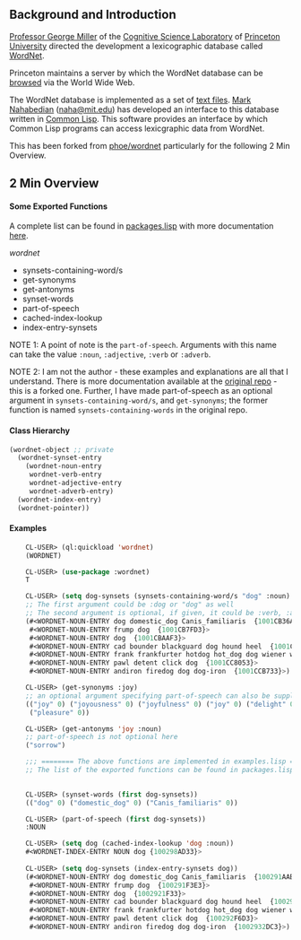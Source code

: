 
## Background and Introduction

[Professor George Miller](http://www.cogsci.princeton.edu/~geo/) of the [Cognitive Science Laboratory](http://www.cogsci.princeton.edu/) of [Princeton University](http://www.princeton.edu/) directed the development a lexicographic database called [WordNet](http://clarity.princeton.edu:80/~wn/).

Princeton maintains a server by which the WordNet database can be [browsed](http://www.cogsci.princeton.edu/~wn/w3wn.html) via the World Wide Web.

The WordNet database is implemented as a set of [text files](data-file-format.text). [Mark Nahabedian](http://www.ai.mit.edu/people/naha/naha.html) (naha@mit.edu) has developed an interface to this database written in [Common Lisp](http://www.cs.cmu.edu:8001/Web/Groups/AI/html/cltl/cltl2.html). This software provides an interface by which Common Lisp programs can access lexicgraphic data from WordNet.

This has been forked from [phoe/wordnet](https://github.com/phoe/wordnet) particularly for the following 2 Min Overview.

## 2 Min Overview

#### Some Exported Functions

A complete list can be found in [packages.lisp](packages.lisp) with more documentation [here](https://github.com/phoe/wordnet).

_wordnet_

- synsets-containing-word/s
- get-synonyms
- get-antonyms
- synset-words
- part-of-speech
- cached-index-lookup
- index-entry-synsets

NOTE 1: A point of note is the `part-of-speech`. Arguments with this name can take the value `:noun`, `:adjective`, `:verb` or `:adverb`.

NOTE 2: I am not the author - these examples and explanations are all that I understand. There is more documentation available at the [original repo](https://github.com/phoe/wordnet#data-representation) - this is a forked one. Further, I have made part-of-speech as an optional argument in `synsets-containing-word/s`, and `get-synonyms`; the former function is named `synsets-containing-words` in the original repo.

#### Class Hierarchy

```lisp
(wordnet-object ;; private
  (wordnet-synset-entry
    (wordnet-noun-entry
     wordnet-verb-entry
     wordnet-adjective-entry
     wordnet-adverb-entry)
  (wordnet-index-entry)
  (wordnet-pointer))
```


#### Examples


```lisp
    CL-USER> (ql:quickload 'wordnet)
    (WORDNET)

    CL-USER> (use-package :wordnet)
    T

    CL-USER> (setq dog-synsets (synsets-containing-word/s "dog" :noun)
    ;; The first argument could be :dog or "dog" as well
    ;; The second argument is optional, if given, it could be :verb, :adverb or :adjective
    (#<WORDNET-NOUN-ENTRY dog domestic_dog Canis_familiaris  {1001CB36A3}>
     #<WORDNET-NOUN-ENTRY frump dog  {1001CB7FD3}>
     #<WORDNET-NOUN-ENTRY dog  {1001CBAAF3}>
     #<WORDNET-NOUN-ENTRY cad bounder blackguard dog hound heel  {1001CBF193}>
     #<WORDNET-NOUN-ENTRY frank frankfurter hotdog hot_dog dog wiener wienerwurst weenie    {1001CC4373}>
     #<WORDNET-NOUN-ENTRY pawl detent click dog  {1001CC8053}>
     #<WORDNET-NOUN-ENTRY andiron firedog dog dog-iron  {1001CCB733}>)

    CL-USER> (get-synonyms :joy) 
    ;; an optional argument specifying part-of-speech can also be supplied
    (("joy" 0) ("joyousness" 0) ("joyfulness" 0) ("joy" 0) ("delight" 0) 
     ("pleasure" 0))

    CL-USER> (get-antonyms 'joy :noun)
    ;; part-of-speech is not optional here 
    ("sorrow")

    ;;; ======== The above functions are implemented in examples.lisp ==========
    ;; The list of the exported functions can be found in packages.lisp.
    

    CL-USER> (synset-words (first dog-synsets))
    (("dog" 0) ("domestic_dog" 0) ("Canis_familiaris" 0))

    CL-USER> (part-of-speech (first dog-synsets))
    :NOUN

    CL-USER> (setq dog (cached-index-lookup 'dog :noun))
    #<WORDNET-INDEX-ENTRY NOUN dog {100298AD33}>    
    
    CL-USER> (setq dog-synsets (index-entry-synsets dog))
    (#<WORDNET-NOUN-ENTRY dog domestic_dog Canis_familiaris  {100291AAB3}>
     #<WORDNET-NOUN-ENTRY frump dog  {100291F3E3}>
     #<WORDNET-NOUN-ENTRY dog  {1002921F33}>
     #<WORDNET-NOUN-ENTRY cad bounder blackguard dog hound heel  {10029265D3}>
     #<WORDNET-NOUN-ENTRY frank frankfurter hotdog hot_dog dog wiener wienerwurst weenie        {100292B9F3}>
     #<WORDNET-NOUN-ENTRY pawl detent click dog  {100292F6D3}>
     #<WORDNET-NOUN-ENTRY andiron firedog dog dog-iron  {1002932DC3}>)

``` 
